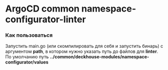 # ArgoCD common namespace-configurator-linter

### Как пользоваться

Запустить main.go (или скомпилировать для себя и запустить бинарь) с аргументом **path**, в котором нужно указать путь до файлов для **linter**.
По умолчанию путь **../common/deckhouse-modules/namespace-configurator/values**